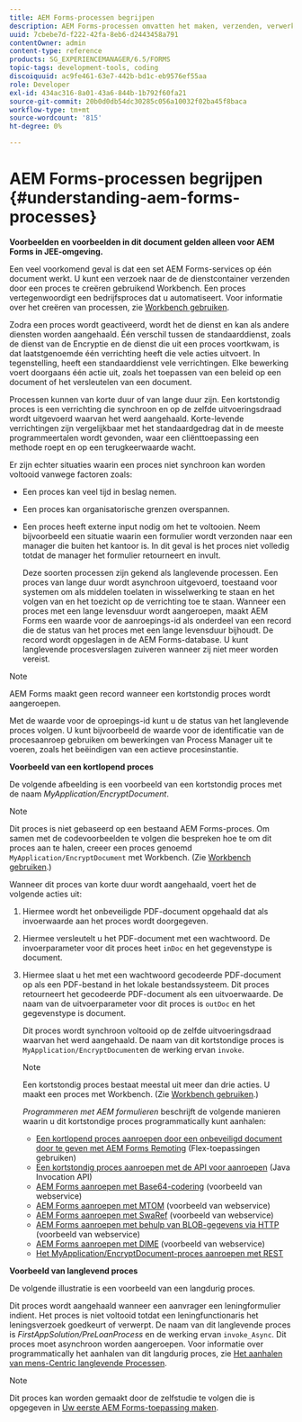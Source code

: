 ```yaml
---
title: AEM Forms-processen begrijpen
description: AEM Forms-processen omvatten het maken, verzenden, verwerken, valideren, integreren, automatiseren van werkstromen en uitvoerbeheer van formulieren.
uuid: 7cbebe7d-f222-42fa-8eb6-d2443458a791
contentOwner: admin
content-type: reference
products: SG_EXPERIENCEMANAGER/6.5/FORMS
topic-tags: development-tools, coding
discoiquuid: ac9fe461-63e7-442b-bd1c-eb9576ef55aa
role: Developer
exl-id: 434ac316-8a01-43a6-844b-1b792f60fa21
source-git-commit: 20b0d0db54dc30285c056a10032f02ba45f8baca
workflow-type: tm+mt
source-wordcount: '815'
ht-degree: 0%

---
```


# AEM Forms-processen begrijpen {#understanding-aem-forms-processes}

**Voorbeelden en voorbeelden in dit document gelden alleen voor AEM Forms in JEE-omgeving.**

Een veel voorkomend geval is dat een set AEM Forms-services op één document werkt. U kunt een verzoek naar de de dienstcontainer verzenden door een proces te creëren gebruikend Workbench. Een proces vertegenwoordigt een bedrijfsproces dat u automatiseert. Voor informatie over het creëren van processen, zie [Workbench gebruiken](https://www.adobe.com/go/learn_aemforms_workbench_63).

Zodra een proces wordt geactiveerd, wordt het de dienst en kan als andere diensten worden aangehaald. Één verschil tussen de standaarddienst, zoals de dienst van de Encryptie en de dienst die uit een proces voortkwam, is dat laatstgenoemde één verrichting heeft die vele acties uitvoert. In tegenstelling, heeft een standaarddienst vele verrichtingen. Elke bewerking voert doorgaans één actie uit, zoals het toepassen van een beleid op een document of het versleutelen van een document.

Processen kunnen van korte duur of van lange duur zijn. Een kortstondig proces is een verrichting die synchroon en op de zelfde uitvoeringsdraad wordt uitgevoerd waarvan het werd aangehaald. Korte-levende verrichtingen zijn vergelijkbaar met het standaardgedrag dat in de meeste programmeertalen wordt gevonden, waar een cliënttoepassing een methode roept en op een terugkeerwaarde wacht.

Er zijn echter situaties waarin een proces niet synchroon kan worden voltooid vanwege factoren zoals:

* Een proces kan veel tijd in beslag nemen.
* Een proces kan organisatorische grenzen overspannen.
* Een proces heeft externe input nodig om het te voltooien. Neem bijvoorbeeld een situatie waarin een formulier wordt verzonden naar een manager die buiten het kantoor is. In dit geval is het proces niet volledig totdat de manager het formulier retourneert en invult.

  Deze soorten processen zijn gekend als langlevende processen. Een proces van lange duur wordt asynchroon uitgevoerd, toestaand voor systemen om als middelen toelaten in wisselwerking te staan en het volgen van en het toezicht op de verrichting toe te staan. Wanneer een proces met een lange levensduur wordt aangeroepen, maakt AEM Forms een waarde voor de aanroepings-id als onderdeel van een record die de status van het proces met een lange levensduur bijhoudt. De record wordt opgeslagen in de AEM Forms-database. U kunt langlevende procesverslagen zuiveren wanneer zij niet meer worden vereist.

>[!NOTE]
>
>AEM Forms maakt geen record wanneer een kortstondig proces wordt aangeroepen.

Met de waarde voor de oproepings-id kunt u de status van het langlevende proces volgen. U kunt bijvoorbeeld de waarde voor de identificatie van de procesaanroep gebruiken om bewerkingen van Process Manager uit te voeren, zoals het beëindigen van een actieve procesinstantie.

**Voorbeeld van een kortlopend proces**

De volgende afbeelding is een voorbeeld van een kortstondig proces met de naam *MyApplication/EncryptDocument*.

>[!NOTE]
>
>Dit proces is niet gebaseerd op een bestaand AEM Forms-proces. Om samen met de codevoorbeelden te volgen die bespreken hoe te om dit proces aan te halen, creeer een proces genoemd `MyApplication/EncryptDocument` met Workbench. (Zie [Workbench gebruiken](https://www.adobe.com/go/learn_aemforms_workbench_63).)

Wanneer dit proces van korte duur wordt aangehaald, voert het de volgende acties uit:

1. Hiermee wordt het onbeveiligde PDF-document opgehaald dat als invoerwaarde aan het proces wordt doorgegeven.
1. Hiermee versleutelt u het PDF-document met een wachtwoord. De invoerparameter voor dit proces heet `inDoc` en het gegevenstype is document.
1. Hiermee slaat u het met een wachtwoord gecodeerde PDF-document op als een PDF-bestand in het lokale bestandssysteem. Dit proces retourneert het gecodeerde PDF-document als een uitvoerwaarde. De naam van de uitvoerparameter voor dit proces is `outDoc` en het gegevenstype is document.

   Dit proces wordt synchroon voltooid op de zelfde uitvoeringsdraad waarvan het werd aangehaald. De naam van dit kortstondige proces is `MyApplication/EncryptDocument`en de werking ervan `invoke`.

   >[!NOTE]
   >
   >Een kortstondig proces bestaat meestal uit meer dan drie acties. U maakt een proces met Workbench. (Zie [Workbench gebruiken](https://www.adobe.com/go/learn_aemforms_workbench_63).)

   *Programmeren met AEM formulieren* beschrijft de volgende manieren waarin u dit kortstondige proces programmatically kunt aanhalen:

   * [Een kortlopend proces aanroepen door een onbeveiligd document door te geven met AEM Forms Remoting](/help/forms/developing/invoking-aem-forms-using-remoting.md#invoking-a-short-lived-process-by-passing-an-unsecure-document-using-remoting) (Flex-toepassingen gebruiken)
   * [Een kortstondig proces aanroepen met de API voor aanroepen](/help/forms/developing/invoking-aem-forms-using-java.md#invoking-a-short-lived-process-using-the-invocation-api) (Java Invocation API)
   * [AEM Forms aanroepen met Base64-codering](/help/forms/developing/invoking-aem-forms-using-web.md#invoking-aem-forms-using-base64-encoding) (voorbeeld van webservice)
   * [AEM Forms aanroepen met MTOM](/help/forms/developing/invoking-aem-forms-using-web.md#invoking-aem-forms-using-mtom) (voorbeeld van webservice)
   * [AEM Forms aanroepen met SwaRef](/help/forms/developing/invoking-aem-forms-using-web.md#invoking-aem-forms-using-swaref) (voorbeeld van webservice)
   * [AEM Forms aanroepen met behulp van BLOB-gegevens via HTTP](/help/forms/developing/invoking-aem-forms-using-web.md#invoking-aem-forms-using-blob-data-over-http) (voorbeeld van webservice)
   * [AEM Forms aanroepen met DIME](/help/forms/developing/invoking-aem-forms-using-web.md#invoking-aem-forms-using-dime) (voorbeeld van webservice)
   * [Het MyApplication/EncryptDocument-proces aanroepen met REST](/help/forms/developing/invoking-aem-forms-using-rest.md)

**Voorbeeld van langlevend proces**

De volgende illustratie is een voorbeeld van een langdurig proces.

Dit proces wordt aangehaald wanneer een aanvrager een leningformulier indient. Het proces is niet voltooid totdat een leningfunctionaris het leningsverzoek goedkeurt of verwerpt. De naam van dit langlevende proces is *FirstAppSolution/PreLoanProcess* en de werking ervan `invoke_Async`. Dit proces moet asynchroon worden aangeroepen. Voor informatie over programmatically het aanhalen van dit langdurig proces, zie [Het aanhalen van mens-Centric langlevende Processen](/help/forms/developing/invoking-human-centric-long-lived.md#invoking-human-centric-long-lived-processes).

>[!NOTE]
>
>Dit proces kan worden gemaakt door de zelfstudie te volgen die is opgegeven in [Uw eerste AEM Forms-toepassing maken](https://www.adobe.com/go/learn_aemforms_firstapp_ds_63).
